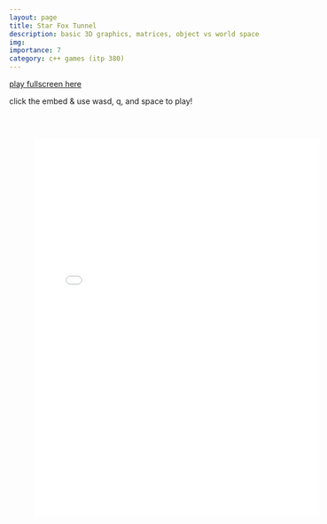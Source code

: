 ```yaml
---
layout: page
title: Star Fox Tunnel
description: basic 3D graphics, matrices, object vs world space
img:
importance: 7
category: c++ games (itp 380)
---
```


<a href="../../games/star_fox_tunnel.html" target="_blank">play fullscreen here</a>

click the embed & use wasd, q, and space to play!
<embed type="text/html" src="../../games/star_fox_tunnel.html"   width="120%" height="800" style="transform: scale(0.85)">
